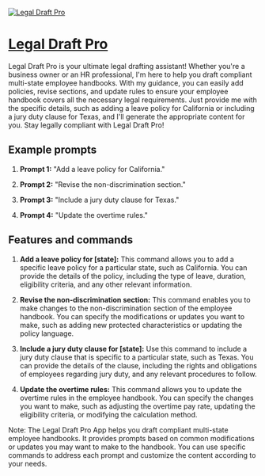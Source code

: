 [![Legal Draft Pro](https://files.oaiusercontent.com/file-iG5y31fKvgsxoduMS2kL2KL2?se=2123-10-17T03%3A46%3A44Z&sp=r&sv=2021-08-06&sr=b&rscc=max-age%3D31536000%2C%20immutable&rscd=attachment%3B%20filename%3D36c0a3aa-1c0a-48d1-a839-4eb14b3cff20.png&sig=y4dfkXHpho3fV0eqp0YBlFEqKDoM378hi2Hc1E%2BsWX0%3D)](https://chat.openai.com/g/g-fCUuOIwg4-legal-draft-pro)

# [Legal Draft Pro](https://chat.openai.com/g/g-fCUuOIwg4-legal-draft-pro)

Legal Draft Pro is your ultimate legal drafting assistant! Whether you're a business owner or an HR professional, I'm here to help you draft compliant multi-state employee handbooks. With my guidance, you can easily add policies, revise sections, and update rules to ensure your employee handbook covers all the necessary legal requirements. Just provide me with the specific details, such as adding a leave policy for California or including a jury duty clause for Texas, and I'll generate the appropriate content for you. Stay legally compliant with Legal Draft Pro!

## Example prompts

1. **Prompt 1:** "Add a leave policy for California."

2. **Prompt 2:** "Revise the non-discrimination section."

3. **Prompt 3:** "Include a jury duty clause for Texas."

4. **Prompt 4:** "Update the overtime rules."

## Features and commands

1. **Add a leave policy for [state]:** This command allows you to add a specific leave policy for a particular state, such as California. You can provide the details of the policy, including the type of leave, duration, eligibility criteria, and any other relevant information.

2. **Revise the non-discrimination section:** This command enables you to make changes to the non-discrimination section of the employee handbook. You can specify the modifications or updates you want to make, such as adding new protected characteristics or updating the policy language.

3. **Include a jury duty clause for [state]:** Use this command to include a jury duty clause that is specific to a particular state, such as Texas. You can provide the details of the clause, including the rights and obligations of employees regarding jury duty, and any relevant procedures to follow.

4. **Update the overtime rules:** This command allows you to update the overtime rules in the employee handbook. You can specify the changes you want to make, such as adjusting the overtime pay rate, updating the eligibility criteria, or modifying the calculation method.

Note: The Legal Draft Pro App helps you draft compliant multi-state employee handbooks. It provides prompts based on common modifications or updates you may want to make to the handbook. You can use specific commands to address each prompt and customize the content according to your needs.